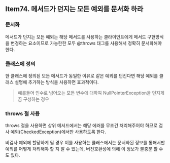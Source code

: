 ## Item74. 메서드가 던지는 모든 예외를 문서화 하라



### 문서화

메서드가 던지는 모든 예외는 해당 메서드를 사용하는 클라이언트에게 메서드 구현방식을 변경하는 요소이므로 가능한한 모두 @throws 태그를 사용해서 정확히 문서화해야 한다.



### 클래스에 정의

한 클래스에 정의된 모든 메서드가 동일한 이유로 같은 예외를 던진다면 해당 예외를 클래스 설명에 추가하는 방식을 사용하면 효과적이다.

> 예를들어 인수로 넘어오는 모든 변수에 대하여 NullPointerException을 던지게 끔 구성하는 경우



### throws 절 사용

throws 절을 사용하면 상위 메서드에서는 해당 에러를 무조건 처리해주어야 하므로 검사 예외(CheckedException)에서만 사용하도록 한다. 

비검사 예외에 할당하게 될 경우 이를 사용하는 클래스에서는 문서화된 정보를 통해서만 예외를 어떻게 처리해야 할 지 알 수 있는데, 버전호환성에 의해 이 정보가 불충분 할 수도 있다.



